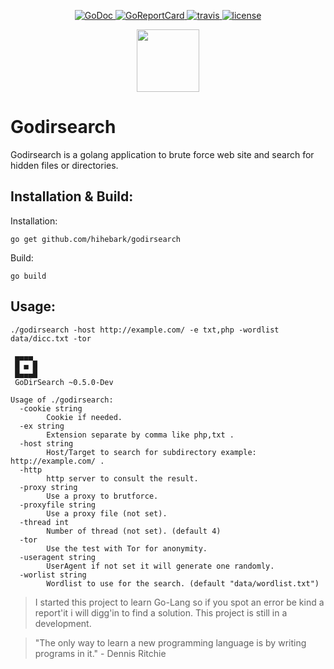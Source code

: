 <p align="center">
    <a href="https://godoc.org/github.com/hihebark/godirsearch">
        <img src="https://godoc.org/github.com/hihebark/godirsearch?status.svg" alt="GoDoc">
    </a>
    <a href="https://goreportcard.com/report/github.com/hihebark/godirsearch">
        <img src="https://goreportcard.com/badge/github.com/hihebark/godirsearch" alt="GoReportCard">
    </a>
    <a href="https://travis-ci.org/hihebark/godirsearch">
        <img src="https://travis-ci.org/hihebark/godirsearch.svg?branch=master" alt="travis">
    </a>
    <a href="https://github.com/hihebark/godirsearch/blob/master/LICENSE">
        <img src="https://img.shields.io/aur/license/yaourt.svg" alt="license">
    </a>
</p>

<p align="center">
	<img src="data/godirsearch.png" width="100">
</p>

Godirsearch
===========

Godirsearch is a golang application to brute force web site and search for hidden files or directories.

Installation & Build:
---------------------

Installation:

`go get github.com/hihebark/godirsearch`

Build:

`go build`

Usage:
------

`./godirsearch -host http://example.com/ -e txt,php -wordlist data/dicc.txt -tor`

```
 ▄▄▄▄
 █ ▄ █
 █▄▄▄█
 GoDirSearch ~0.5.0-Dev

Usage of ./godirsearch:
  -cookie string
    	Cookie if needed.
  -ex string
    	Extension separate by comma like php,txt .
  -host string
    	Host/Target to search for subdirectory example: http://example.com/ .
  -http
    	http server to consult the result.
  -proxy string
    	Use a proxy to brutforce.
  -proxyfile string
    	Use a proxy file (not set).
  -thread int
    	Number of thread (not set). (default 4)
  -tor
    	Use the test with Tor for anonymity.
  -useragent string
    	UserAgent if not set it will generate one randomly.
  -worlist string
    	Wordlist to use for the search. (default "data/wordlist.txt")

```
> I started this project to learn Go-Lang so if you spot an error be kind a report'it i will digg'in to find a solution. This project is still in a development.

> "The only way to learn a new programming language is by writing programs in it." - Dennis Ritchie

